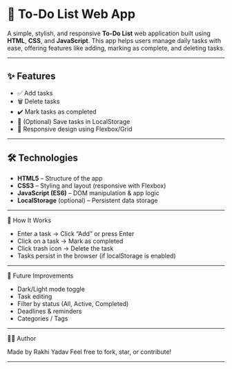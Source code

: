 # 📝 To-Do List Web App

A simple, stylish, and responsive **To-Do List** web application built using **HTML**, **CSS**, and **JavaScript**. This app helps users manage daily tasks with ease, offering features like adding, marking as complete, and deleting tasks.

---

## ✨ Features

- ✅ Add tasks
- 🗑️ Delete tasks
- ✔️ Mark tasks as completed
- 💾 (Optional) Save tasks in LocalStorage
- 📱 Responsive design using Flexbox/Grid

---

## 🛠️ Technologies

- **HTML5** – Structure of the app
- **CSS3** – Styling and layout (responsive with Flexbox)
- **JavaScript (ES6)** – DOM manipulation & app logic
- **LocalStorage** (optional) – Persistent data storage

---

🧩 How It Works

- Enter a task → Click “Add” or press Enter
- Click on a task → Mark as completed
- Click trash icon → Delete the task
- Tasks persist in the browser (if localStorage is enabled)

--- 

🚧 Future Improvements

- Dark/Light mode toggle
- Task editing
- Filter by status (All, Active, Completed)
- Deadlines & reminders
- Categories / Tags

---

👨‍💻 Author

Made by Rakhi Yadav
Feel free to fork, star, or contribute!

---
